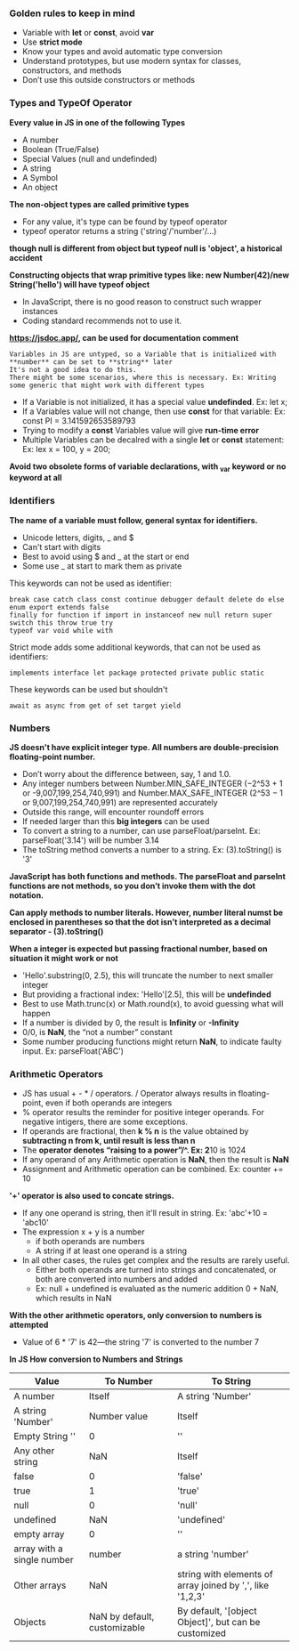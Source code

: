 ### Golden rules to keep in mind

 - Variable with **let** or **const**, avoid **var**
 - Use **strict mode**
 - Know your types and avoid automatic type conversion
 - Understand prototypes, but use modern syntax for classes, constructors, and methods
 - Don’t use this outside constructors or methods
 
### Types and TypeOf Operator 

**Every value in JS in one of the following Types**

 - A number
 - Boolean (True/False)
 - Special Values (null and undefinded)
 - A string
 - A Symbol
 - An object
 
**The non-object types are called primitive types**

 - For any value, it's type can be found by typeof operator
 - typeof operator returns a string ('string'/'number'/...)

**though null is different from object but typeof null is 'object', a historical accident**

**Constructing objects that wrap primitive types like: new Number(42)/new String('hello') will have typeof object**
 - In JavaScript, there is no good reason to construct such wrapper instances
 - Coding standard recommends not to use it.
 
**https://jsdoc.app/, can be used for documentation comment**

```
Variables in JS are untyped, so a Variable that is initialized with **number** can be set to **string** later
It's not a good idea to do this.
There might be some scenarios, where this is necessary. Ex: Writing some generic that might work with different types
```

 - If a Variable is not initialized, it has a special value **undefinded**. Ex: let x;
 - If a Variables value will not change, then use **const** for that variable: Ex: const PI = 3.141592653589793
 - Trying to modify a **const** Variables value will give **run-time error**
 - Multiple Variables can be decalred with a single **let** or **const** statement: Ex: lex x = 100, y = 200;
 
**Avoid two obsolete forms of variable declarations, with <sub>var</sub> keyword or no keyword at all** 


### Identifiers

**The name of a variable must follow, general syntax for identifiers.**

 - Unicode letters, digits, _ and $
 - Can't start with digits
 - Best to avoid using $ and _ at the start or end
 - Some use _ at start to mark them as private
 
This keywords can not be used as identifier:

```
break case catch class const continue debugger default delete do else enum export extends false 
finally for function if import in instanceof new null return super switch this throw true try 
typeof var void while with
```

Strict mode adds some additional keywords, that can not be used as identifiers:

```
implements interface let package protected private public static
```

These keywords can be used but shouldn't

```
await as async from get of set target yield
```

### Numbers

**JS doesn't have explicit integer type. All numbers are double-precision floating-point number.**

 - Don’t worry about the difference between, say, 1 and 1.0.
 - Any integer numbers between Number.MIN_SAFE_INTEGER (−2^53 + 1 or -9,007,199,254,740,991) 
   and Number.MAX_SAFE_INTEGER (2^53 − 1 or 9,007,199,254,740,991) are represented accurately
 - Outside this range, will encounter roundoff errors
 - If needed larger than this **big integers** can be used
 - To convert a string to a number, can use parseFloat/parseInt. Ex: parseFloat('3.14') will be number 3.14
 - The toString method converts a number to a string. Ex: (3).toString() is '3'
 
**JavaScript has both functions and methods. The parseFloat and parseInt functions are not methods, 
so you don’t invoke them with the dot notation.**

**Can apply methods to number literals. However, number literal numst be enclosed in parentheses
so that the dot isn’t interpreted as a decimal separator - (3).toString()**


**When a integer is expected but passing fractional number, based on situation it might work or not**

 - 'Hello'.substring(0, 2.5), this will truncate the number to next smaller integer
 - But providing a fractional index: 'Hello'[2.5], this will be **undefinded**
 - Best to use Math.trunc(x) or Math.round(x), to avoid guessing what will happen
 - If a number is divided by 0, the result is **Infinity** or **-Infinity**
 - 0/0, is **NaN**, the “not a number” constant
 - Some number producing functions might return **NaN**, to indicate faulty input. Ex: parseFloat('ABC')
 
### Arithmetic Operators

 - JS has usual + - * / operators. / Operator always results in floating-point, even if both operands are integers
 - % operator results the reminder for positive integer operands. For negative intigers, there are some exceptions.
 - If operands are fractional, then **k % n** is the value obtained by **subtracting n from k, until result is less than n**
 - The <sub>**</sub> operator denotes “raising to a power”/^. Ex: 2**10 is 1024
 - If any operand of any Arithmetic operation is **NaN**, then the result is **NaN**
 - Assignment and Arithmetic operation can be combined. Ex: counter += 10

**'+' operator is also used to concate strings.** 
 - If any one operand is string, then it'll result in string. Ex: 'abc'+10 = 'abc10'
 - The expression x + y is a number 
	- if both operands are numbers
	- A string if at least one operand is a string
 - In all other cases, the rules get complex and the results are rarely useful. 
	- Either both operands are turned into strings and concatenated, or both are converted into numbers and added
	- Ex: null + undefined is evaluated as the numeric addition 0 + NaN, which results in NaN

**With the other arithmetic operators, only conversion to numbers is attempted**
 - Value of 6 * '7' is 42—the string '7' is converted to the number 7
 
**In JS How conversion to Numbers and Strings**

| Value | To Number | To String | 
| --- | --- | --- |
| A number | Itself | A string 'Number' |
| A string 'Number' | Number value | Itself |
| Empty String '' | 0 | '' |
| Any other string | NaN | Itself |
| false | 0 | 'false' |
| true | 1 | 'true' |
| null | 0 | 'null' |
| undefined | NaN | 'undefined' |
| empty array | 0 | '' |
| array with a single number | number | a string 'number' |
| Other arrays | NaN | string with elements of array joined by ',', like '1,2,3' |
| Objects | NaN by default, customizable | By default, '[object Object]', but can be customized |
